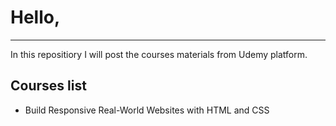 <h1>Hello,</h1>
<hr/>
<p>In this repositiory I will post the courses materials from Udemy platform.</p>
<h2>Courses list</h2>
<ul>
  <li>Build Responsive Real-World Websites with HTML and CSS</li>
</ul>
